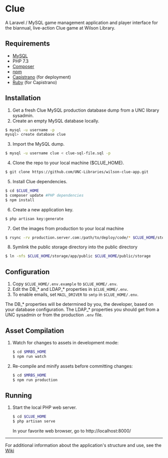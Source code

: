 # Clue
A Laravel / MySQL game management application and player interface for the biannual, live-action Clue game at Wilson Library.

## Requirements
* [MySQL](https://dev.mysql.com/downloads/mysql/)
* PHP 7.3
* [Composer](https://getcomposer.org/)
* [npm](https://www.npmjs.com/)
* [Capistrano](http://capistranorb.com/) (for deployment)
* [Ruby](https://www.ruby-lang.org/en/) (for Capistrano)

## Installation
1. Get a fresh Clue MySQL production database dump from a UNC library sysadmin.
2. Create an empty MySQL database locally.
```bash
$ mysql -u username -p
mysql> create database clue
```

3. Import the MySQL dump.
```bash
$ mysql -u username clue < clue-sql-file.sql -p
```

4. Clone the repo to your local machine ($CLUE_HOME).
```bash
$ git clone https://github.com/UNC-Libraries/wilson-clue-app.git
```

5. Install Clue dependencies.
```bash
$ cd $CLUE_HOME
$ composer update #PHP dependencies
$ npm install
```

6. Create a new application key.
```bash
$ php artisan key:generate
```
7. Get the images from production to your local machine
```bash
$ rsync -rv production.server.com:/path/to/deploy/code/* $CLUE_HOME/storage/app/public
```

8. Symlink the public storage directory into the public directory
```bash
$ ln -nfs $CLUE_HOME/storage/app/public $CLUE_HOME/public/storage
```

## Configuration
1. Copy ```$CLUE_HOME/.env.example``` to ```$CLUE_HOME/.env```.
2. Edit the DB_\* and LDAP_\* properties in ```$CLUE_HOME/.env```.
3. To enable emails, set `MAIL_DRIVER` to `smtp` in ```$CLUE_HOME/.env```.

The DB_\* properties will be determined by you, the developer, based on your database configuration. 
The LDAP_\* properties you should get from a UNC sysadmin or from the production `.env` file.

## Asset Compilation
1. Watch for changes to assets in development mode:

   ```bash
   $ cd $MRBS_HOME
   $ npm run watch
   ```

1. Re-compile and minify assets before committing changes:

   ```bash
   $ cd $MRBS_HOME
   $ npm run production
   ```

## Running
1. Start the local PHP web server.

   ```bash
   $ cd $CLUE_HOME
   $ php artisan serve
   ```
   In your favorite web browser, go to http://localhost:8000/

---
For additional information about the application's structure and use, see the [Wiki](https://github.com/UNC-Libraries/wilson-clue-app/wiki)
   

